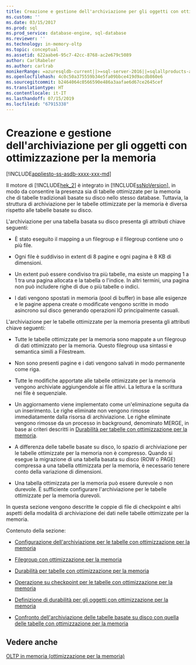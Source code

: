 ```yaml
---
title: Creazione e gestione dell'archiviazione per gli oggetti con ottimizzazione per la memoria | Microsoft Docs
ms.custom: ''
ms.date: 03/15/2017
ms.prod: sql
ms.prod_service: database-engine, sql-database
ms.reviewer: ''
ms.technology: in-memory-oltp
ms.topic: conceptual
ms.assetid: 622aabe6-95c7-42cc-8768-ac2e679c5089
author: CarlRabeler
ms.author: carlrab
monikerRange: =azuresqldb-current||>=sql-server-2016||=sqlallproducts-allversions||>=sql-server-linux-2017||=azuresqldb-mi-current
ms.openlocfilehash: 4c0c50a375559b34e5fa09bbce419d9acdb860e6
ms.sourcegitcommit: b2464064c0566590e486a3aafae6d67ce2645cef
ms.translationtype: HT
ms.contentlocale: it-IT
ms.lasthandoff: 07/15/2019
ms.locfileid: "67915338"
---
```

# <a name="creating-and-managing-storage-for-memory-optimized-objects"></a>Creazione e gestione dell'archiviazione per gli oggetti con ottimizzazione per la memoria
[!INCLUDE[appliesto-ss-asdb-xxxx-xxx-md](../../includes/appliesto-ss-asdb-xxxx-xxx-md.md)]

  Il motore di [!INCLUDE[hek_2](../../includes/hek-2-md.md)] è integrato in [!INCLUDE[ssNoVersion](../../includes/ssnoversion-md.md)], in modo da consentire la presenza sia di tabelle ottimizzate per la memoria che di tabelle tradizionali basate su disco nello stesso database. Tuttavia, la struttura di archiviazione per le tabelle ottimizzate per la memoria è diversa rispetto alle tabelle basate su disco.  
  
 L'archiviazione per una tabella basata su disco presenta gli attributi chiave seguenti:  
  
-   È stato eseguito il mapping a un filegroup e il filegroup contiene uno o più file.  
  
-   Ogni file è suddiviso in extent di 8 pagine e ogni pagina è 8 KB di dimensioni.  
  
-   Un extent può essere condiviso tra più tabelle, ma esiste un mapping 1 a 1 tra una pagina allocata e la tabella o l'indice. In altri termini, una pagina non può includere righe di due o più tabelle o indici.  
  
-   I dati vengono spostati in memoria (pool di buffer) in base alle esigenze e le pagine appena create o modificate vengono scritte in modo asincrono sul disco generando operazioni IO principalmente casuali.  
  
 L'archiviazione per le tabelle ottimizzate per la memoria presenta gli attributi chiave seguenti:  
  
-   Tutte le tabelle ottimizzate per la memoria sono mappate a un filegroup di dati ottimizzato per la memoria. Questo filegroup usa sintassi e semantica simili a Filestream.  
  
-   Non sono presenti pagine e i dati vengono salvati in modo permanente come riga.  
  
-   Tutte le modifiche apportate alle tabelle ottimizzate per la memoria vengono archiviate aggiungendole ai file attivi. La lettura e la scrittura nei file è sequenziale.  
  
-   Un aggiornamento viene implementato come un'eliminazione seguita da un inserimento. Le righe eliminate non vengono rimosse immediatamente dalla risorsa di archiviazione. Le righe eliminate vengono rimosse da un processo in background, denominato MERGE, in base ai criteri descritti in [Durabilità per tabelle con ottimizzazione per la memoria](../../relational-databases/in-memory-oltp/durability-for-memory-optimized-tables.md).  
  
-   A differenza delle tabelle basate su disco, lo spazio di archiviazione per le tabelle ottimizzate per la memoria non è compresso. Quando si esegue la migrazione di una tabella basata su disco (ROW o PAGE) compressa a una tabella ottimizzata per la memoria, è necessario tenere conto della variazione di dimensioni.  
  
-   Una tabella ottimizzata per la memoria può essere durevole o non durevole. È sufficiente configurare l'archiviazione per le tabelle ottimizzate per la memoria durevoli.  
  
 In questa sezione vengono descritte le coppie di file di checkpoint e altri aspetti della modalità di archiviazione dei dati nelle tabelle ottimizzate per la memoria.  
  
 Contenuto della sezione:  
  
-   [Configurazione dell'archiviazione per le tabelle con ottimizzazione per la memoria](../../relational-databases/in-memory-oltp/configuring-storage-for-memory-optimized-tables.md)  
  
-   [Filegroup con ottimizzazione per la memoria](../../relational-databases/in-memory-oltp/the-memory-optimized-filegroup.md)  
  
-   [Durabilità per tabelle con ottimizzazione per la memoria](../../relational-databases/in-memory-oltp/durability-for-memory-optimized-tables.md)  
  
-   [Operazione su checkpoint per le tabelle con ottimizzazione per la memoria](../../relational-databases/in-memory-oltp/checkpoint-operation-for-memory-optimized-tables.md)  
  
-   [Definizione di durabilità per gli oggetti con ottimizzazione per la memoria](../../relational-databases/in-memory-oltp/defining-durability-for-memory-optimized-objects.md)  
  
-   [Confronto dell'archiviazione delle tabelle basate su disco con quella delle tabelle con ottimizzazione per la memoria](../../relational-databases/in-memory-oltp/comparing-disk-based-table-storage-to-memory-optimized-table-storage.md)  
  
## <a name="see-also"></a>Vedere anche  
 [OLTP in memoria &#40;ottimizzazione per la memoria&#41;](../../relational-databases/in-memory-oltp/in-memory-oltp-in-memory-optimization.md)  
  
  
